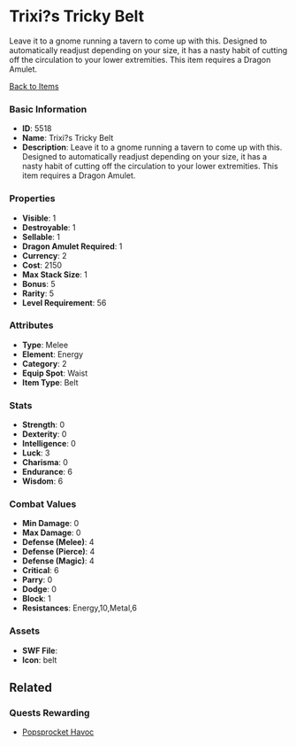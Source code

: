 # Trixi?s Tricky Belt

Leave it to a gnome running a tavern to come up with this. Designed to automatically readjust depending on your size, it has a nasty habit of cutting off the circulation to your lower extremities. This item requires a Dragon Amulet.

[Back to Items](../items.md)

### Basic Information

- **ID**: 5518
- **Name**: Trixi?s Tricky Belt
- **Description**: Leave it to a gnome running a tavern to come up with this. Designed to automatically readjust depending on your size, it has a nasty habit of cutting off the circulation to your lower extremities. This item requires a Dragon Amulet.

### Properties

- **Visible**: 1
- **Destroyable**: 1
- **Sellable**: 1
- **Dragon Amulet Required**: 1
- **Currency**: 2
- **Cost**: 2150
- **Max Stack Size**: 1
- **Bonus**: 5
- **Rarity**: 5
- **Level Requirement**: 56

### Attributes

- **Type**: Melee
- **Element**: Energy
- **Category**: 2
- **Equip Spot**: Waist
- **Item Type**: Belt

### Stats

- **Strength**: 0
- **Dexterity**: 0
- **Intelligence**: 0
- **Luck**: 3
- **Charisma**: 0
- **Endurance**: 6
- **Wisdom**: 6

### Combat Values

- **Min Damage**: 0
- **Max Damage**: 0
- **Defense (Melee)**: 4
- **Defense (Pierce)**: 4
- **Defense (Magic)**: 4
- **Critical**: 6
- **Parry**: 0
- **Dodge**: 0
- **Block**: 1
- **Resistances**: Energy,10,Metal,6

### Assets

- **SWF File**: 
- **Icon**: belt

## Related

### Quests Rewarding

- [Popsprocket Havoc](../quests/777-popsprocket-havoc.md)

